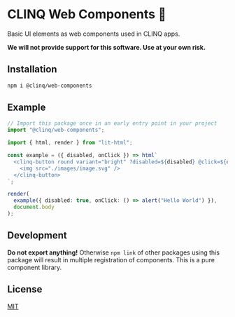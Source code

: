 # CLINQ Web Components :art:

Basic UI elements as web components used in CLINQ apps.

**We will not provide support for this software. Use at your own risk.**

## Installation

```sh
npm i @clinq/web-components
```

## Example

```ts
// Import this package once in an early entry point in your project
import "@clinq/web-components";

import { html, render } from "lit-html";

const example = ({ disabled, onClick }) => html`
  <clinq-button round variant="bright" ?disabled=${disabled} @click=${onClick}>
    <img src="./images/image.svg" />
  </clinq-button>
`;

render(
  example({ disabled: true, onClick: () => alert("Hello World") }),
  document.body
);
```

## Development

**Do not export anything!** Otherwise `npm link` of other packages using this package will result in multiple registration of components. This is a pure component library.

## License

[MIT](LICENSE)
